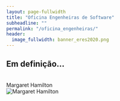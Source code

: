 ```yaml
---
layout: page-fullwidth
title: "Oficina Engenheiras de Software"
subheadline: ""
permalink: "/oficina_engenheiras/"
header:
  image_fullwidth: banner_eres2020.png
---
```


<h2>Em definição...</h2>
<br>

<div class="row t30">
	Margaret Hamilton<br>
	<img src="{{ site.urlimg }}margaret.jpg" alt="Margaret Hamilton" align="center">
</div><!-- /.row -->

<div class="row t30">	
	<img src="{{ site.urlimg }}promocao_apoio_logos.png" alt="" align="center">
</div><!-- /.row -->
